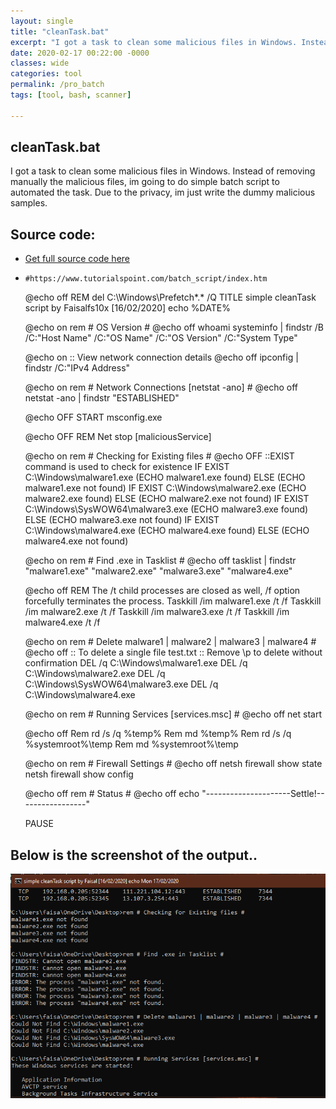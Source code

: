 ```yaml
---
layout: single
title: "cleanTask.bat"
excerpt: "I got a task to clean some malicious files in Windows. Instead of removing manually the malicious files, im going to do simple batch script to automated the task. Due to the privacy, im just write the dummy malicious samples."
date: 2020-02-17 00:22:00 -0000
classes: wide
categories: tool
permalink: /pro_batch
tags: [tool, bash, scanner]

---
```


## cleanTask.bat
I got a task to clean some malicious files in Windows. Instead of removing manually the malicious files, im going to do simple batch script to automated the task. Due to the privacy, im just write the dummy malicious samples.

## Source code:
- [Get full source code here](https://github.com/faisalfs10x/cleanTask.bat/blob/master/cleanTask.bat)

-     #https://www.tutorialspoint.com/batch_script/index.htm
    
    @echo off
    REM del C:\Windows\Prefetch\*.* /Q
    TITLE simple cleanTask script by Faisalfs10x [16/02/2020] echo %DATE%
    
    @echo on 
    rem # OS Version #
    @echo off
    whoami
    systeminfo | findstr /B /C:"Host Name" /C:"OS Name" /C:"OS Version" /C:"System Type"
    
    
    @echo on
    :: View network connection details
    @echo off
    ipconfig | findstr /C:"IPv4 Address"
    
    @echo on 
    rem # Network Connections [netstat -ano] #
    @echo off
    netstat -ano | findstr "ESTABLISHED"
    
    @echo OFF
    START msconfig.exe
    
    @echo OFF
    REM Net stop [maliciousService]
    
    @echo on 
    rem # Checking for Existing files #
    @echo OFF
    ::EXIST command is used to check for existence
    IF EXIST C:\Windows\malware1.exe (ECHO malware1.exe found) ELSE (ECHO malware1.exe not found)
    IF EXIST C:\Windows\malware2.exe (ECHO malware2.exe found) ELSE (ECHO malware2.exe not found)
    IF EXIST C:\Windows\SysWOW64\malware3.exe (ECHO malware3.exe found) ELSE (ECHO malware3.exe not found)
    IF EXIST C:\Windows\malware4.exe (ECHO malware4.exe  found) ELSE (ECHO malware4.exe not found)
    
    @echo on 
    rem # Find .exe in Tasklist #
    @echo off
    tasklist | findstr "malware1.exe" "malware2.exe" "malware3.exe" "malware4.exe"
    
    @echo off
    REM The /t child processes are closed as well, /f option forcefully terminates the process.
    Taskkill /im malware1.exe /t /f
    Taskkill /im malware2.exe /t /f
    Taskkill /im malware3.exe /t /f
    Taskkill /im malware4.exe /t /f
    
    @echo on 
    rem # Delete malware1 | malware2 | malware3 | malware4 #
    @echo off
    :: To delete a single file test.txt :: Remove \p to delete without confirmation
    DEL /q C:\Windows\malware1.exe
    DEL /q C:\Windows\malware2.exe
    DEL /q C:\Windows\SysWOW64\malware3.exe
    DEL /q C:\Windows\malware4.exe
    
    @echo on 
    rem # Running Services [services.msc] #
    @echo off
    net start
    
    @echo off
    Rem rd /s /q %temp%
    Rem md %temp%
    Rem rd /s /q %systemroot%\temp
    Rem md %systemroot%\temp
    
    @echo on 
    rem # Firewall Settings #
    @echo off
    netsh firewall show state 
    netsh firewall show config 
    
    @echo off
    rem # Status # 
    @echo off
    echo "---------------------Settle!-----------------"
    
    PAUSE


## Below is the screenshot of the output..
![alt text](https://raw.githubusercontent.com/faisalfs10x/cleanTask.bat/master/screenshot.PNG)
